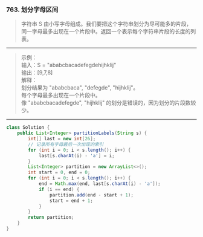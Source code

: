 ### 763. 划分字母区间

>字符串 S 由小写字母组成。我们要把这个字符串划分为尽可能多的片段，同一字母最多出现在一个片段中。返回一个表示每个字符串片段的长度的列表。
***
>示例：  
>输入：S = "ababcbacadefegdehijhklij"  
>输出：[9,7,8]  
>解释：  
>划分结果为 "ababcbaca", "defegde", "hijhklij"。  
>每个字母最多出现在一个片段中。  
>像 "ababcbacadefegde", "hijhklij" 的划分是错误的，因为划分的片段数较少。  
***
```java
class Solution {
    public List<Integer> partitionLabels(String s) {
        int[] last = new int[26];
        // 记录所有字母最后一次出现的索引
        for (int i = 0; i < s.length(); i++) {
            last[s.charAt(i) - 'a'] = i;
        }
        List<Integer> partition = new ArrayList<>();
        int start = 0, end = 0;
        for (int i = 0; i < s.length(); i++) {
            end = Math.max(end, last[s.charAt(i) - 'a']);
            if (i == end) {
                partition.add(end - start + 1);
                start = end + 1;
            }
        }
        return partition;
    }
}
```
